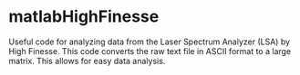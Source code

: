 # matlabHighFinesse
Useful code for analyzing data from the Laser Spectrum Analyzer (LSA) by High Finesse. This code converts the raw text file in ASCII format to a large matrix. This allows for easy data analysis.
